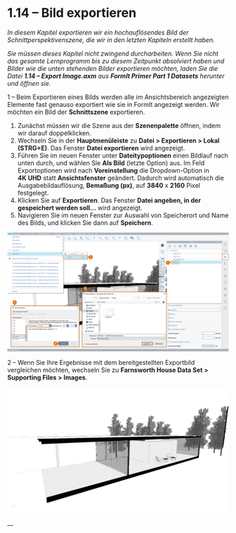 # 1.14 – Bild exportieren

_In diesem Kapitel exportieren wir ein hochauflösendes Bild der Schnittperspektivenszene, die wir in den letzten Kapiteln erstellt haben._

_Sie müssen dieses Kapitel nicht zwingend durcharbeiten. Wenn Sie nicht das gesamte Lernprogramm bis zu diesem Zeitpunkt absolviert haben und Bilder wie die unten stehenden Bilder exportieren möchten, laden Sie die Datei_ _**1.14 – Export Image.axm**_ _aus_ _**FormIt Primer Part 1 Datasets** herunter und öffnen sie._

1 – Beim Exportieren eines Bilds werden alle im Ansichtsbereich angezeigten Elemente fast genauso exportiert wie sie in FormIt angezeigt werden. Wir möchten ein Bild der **Schnittszene** exportieren.

1. Zunächst müssen wir die Szene aus der **Szenenpalette** öffnen, indem wir darauf doppelklicken.
2. Wechseln Sie in der **Hauptmenüleiste** zu **Datei &gt; Exportieren &gt; Lokal \(STRG+E\)**. Das Fenster **Datei exportieren** wird angezeigt.
3. Führen Sie im neuen Fenster unter **Dateitypoptionen** einen Bildlauf nach unten durch, und wählen Sie **Als Bild** \(letzte Option\) aus. Im Feld Exportoptionen wird nach **Voreinstellung** die Dropdown-Option in **4K UHD** statt **Ansichtsfenster** geändert. Dadurch wird automatisch die Ausgabebildauflösung, **Bemaßung \(px\)**, auf **3840** x **2160** Pixel festgelegt.
4. Klicken Sie auf **Exportieren**. Das Fenster **Datei angeben, in der gespeichert werden soll...** wird angezeigt.
5. Navigieren Sie im neuen Fenster zur Auswahl von Speicherort und Name des Bilds, und klicken Sie dann auf **Speichern**.

![](../../.gitbook/assets/0%20%285%29.png)

2 – Wenn Sie Ihre Ergebnisse mit dem bereitgestellten Exportbild vergleichen möchten, wechseln Sie zu **Farnsworth House Data Set &gt; Supporting Files &gt; Images**.

![Beispielexportbild aus dem Farnsworth House-Datensatz](../../.gitbook/assets/1%20%2816%29.png)

\_\_

